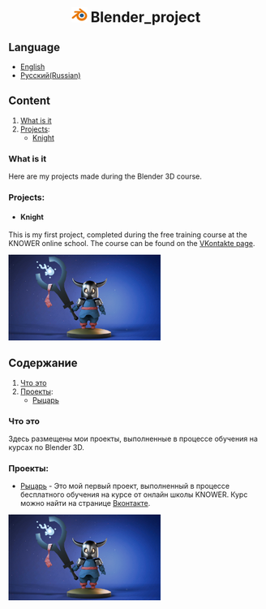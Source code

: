 <h1 align="center">
  <img src="https://github.com/devicons/devicon/blob/master/icons/blender/blender-original.svg" width="30px"/> Blender_project
</h1>

## Language
* [English](#Content)
* [Русский(Russian)](#Содержание)

## Content
1. [What is it](#What-is-it)
2. [Projects](#Projects):
   * [Knight](#Knight)

### What is it
Here are my projects made during the Blender 3D course.

### Projects:
* #### Knight
This is my first project, completed during the free training course at the KNOWER online school.
The course can be found on the [VKontakte page](https://vk.com/@-119042932-s-chego-nachat-razvitie-v-gamedev).
<div id="badges">
    <img src="https://github.com/scainet7/Blender_project/blob/master/Knight/Final_render.png" width="300"/>
</div>

## Содержание
1. [Что это](#Что-это)
2. [Проекты](#Проекты):
   * [Рыцарь](#Рыцарь)

### Что это
Здесь размещены мои проекты, выполненные в процессе обучения на курсах по Blender 3D.

### Проекты:
* [Рыцарь](Knight) - Это мой первый проект, выполненный в процессе бесплатного обучения на курсе от онлайн школы KNOWER. Курс можно найти на странице [Вконтакте](https://vk.com/@-119042932-s-chego-nachat-razvitie-v-gamedev).
<div id="badges">
    <img src="https://github.com/scainet7/Blender_project/blob/master/Knight/Final_render.png" width="300"/>
</div>
